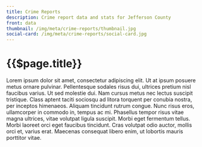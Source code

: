 ```yaml
---
title: Crime Reports
description: Crime report data and stats for Jefferson County
front: data
thumbnail: /img/meta/crime-reports/thumbnail.jpg
social-card: /img/meta/crime-reports/social-card.jpg
---
```


<div class="responsive-content-block">

# {{$page.title}}
Lorem ipsum dolor sit amet, consectetur adipiscing elit. Ut at ipsum posuere metus ornare pulvinar. Pellentesque sodales risus dui, ultrices pretium nisl faucibus varius. Ut sed molestie dui. Nam cursus metus nec lectus suscipit tristique. Class aptent taciti sociosqu ad litora torquent per conubia nostra, per inceptos himenaeos. Aliquam tincidunt rutrum congue. Nunc risus eros, ullamcorper in commodo in, tempus ac mi. Phasellus tempor risus vitae magna ultrices, vitae volutpat ligula suscipit. Morbi eget fermentum tellus. Morbi laoreet orci eget faucibus tincidunt. Cras volutpat odio auctor, mollis orci et, varius erat. Maecenas consequat libero enim, ut lobortis mauris porttitor vitae.

</div>